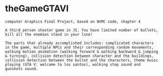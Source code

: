# theGameGTAVI
	computer Graphics Final Project, based on NVMC code, chapter 4
	
	A third person shooter game in JS. You have limited number of bullets, kill all the enemies stand in your line!

	The parts that already accomplished includes: complicated characters in the game, multiple NPCs and their corresponding random movements, walking motion animation (walking forward & walking backward & jumping & turning), collision detection between character and the buildings, collision detection between the bullet and the characters, theme music playing (GTA V: welcome to los santos), walking step sound and gunshots sound.
